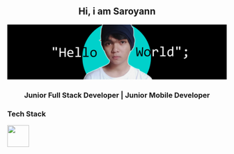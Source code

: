 <div align="center">
<h2>Hi, i am Saroyann</h2>
</div>


<img src="https://raw.githubusercontent.com/Saroyann/Saroyann/main/img/buat%20readme.jpg">
<div align="center">
  <h3>Junior Full Stack Developer | Junior Mobile Developer</h3>
</div>
<h3>Tech Stack</h3>

<img src="https://img.icons8.com/?size=512&id=20909&format=png" width="50px" height="50px"> 
